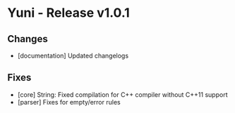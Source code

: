 Yuni - Release v1.0.1
=====================


Changes
-------

 * [documentation] Updated changelogs



Fixes
-----

 * [core] String: Fixed compilation for C++ compiler without C++11 support
 * [parser] Fixes for empty/error rules


